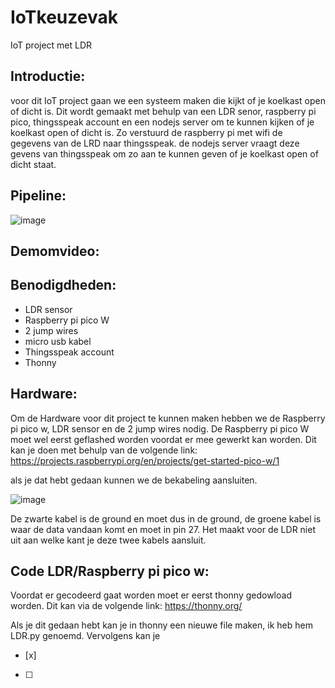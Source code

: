 # IoTkeuzevak
 IoT project met LDR

## Introductie:

 voor dit IoT project gaan we een systeem maken die kijkt of je koelkast open of dicht is.
 Dit wordt gemaakt met behulp van een LDR senor, raspberry pi pico, thingsspeak account en een nodejs server om 
 te kunnen kijken of je koelkast open of dicht is.
Zo verstuurd de raspberry pi met wifi de gegevens van de LRD naar thingsspeak. de nodejs server vraagt deze gevens van thingsspeak 
om zo aan te kunnen geven of je koelkast open of dicht staat.
 
## Pipeline:
![image](https://user-images.githubusercontent.com/115473282/232488705-e226af8a-86a3-4c4a-a2ea-f666278bd9f5.png)


## Demomvideo:


## Benodigdheden:
- LDR sensor
- Raspberry pi pico W
- 2 jump wires
- micro usb kabel
- Thingsspeak account
- Thonny

## Hardware:
Om de Hardware voor dit project te kunnen maken hebben we de Raspberry pi pico w, LDR sensor en de 2 jump wires nodig.
De Raspberry pi pico W moet wel eerst geflashed worden voordat er mee gewerkt kan worden. Dit kan je doen met behulp van de volgende link: https://projects.raspberrypi.org/en/projects/get-started-pico-w/1

als je dat hebt gedaan kunnen we de bekabeling aansluiten.

![image](https://user-images.githubusercontent.com/115473282/232494034-e0017f7c-e127-4d10-9462-6dbddb1bfc87.png)

De zwarte kabel is de ground en moet dus in de ground, de groene kabel is waar de data vandaan komt en moet in pin 27. 
Het maakt voor de LDR niet uit aan welke kant je deze twee kabels aansluit.


## Code LDR/Raspberry pi pico w:

Voordat er gecodeerd gaat worden moet er eerst thonny gedowload worden. 
Dit kan via de volgende link: https://thonny.org/

Als je dit gedaan hebt kan je in thonny een nieuwe file maken, ik heb hem LDR.py genoemd.
Vervolgens kan je 
- [x] 
- [ ]

